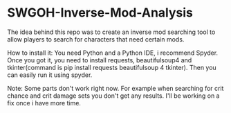 # SWGOH-Inverse-Mod-Analysis
The idea behind this repo was to create an inverse mod searching tool to allow players to search for characters that need certain mods.

How to install it:
You need Python and a Python IDE, i recommend Spyder.
Once you got it, you need to install requests, beautifulsoup4 and tkinter(command is pip install requests beautifulsoup 4 tkinter).
Then you can easily run it using spyder.

Note: Some parts don't work right now. For example when searching for crit chance and crit damage sets you don't get any results. I'll be working on a fix once i have more time.

